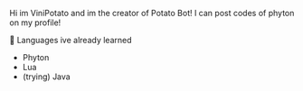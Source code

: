 Hi im ViniPotato and im the creator of Potato Bot!
I can post codes of phyton on my profile!

📌 Languages ive already learned
- Phyton
- Lua
- (trying) Java
